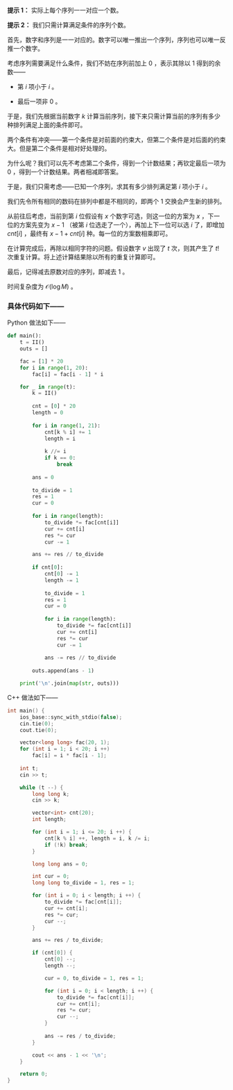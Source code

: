 **提示 1：** 实际上每个序列一一对应一个数。

**提示 2：** 我们只需计算满足条件的序列个数。

首先，数字和序列是一一对应的。数字可以唯一推出一个序列，序列也可以唯一反推一个数字。

考虑序列需要满足什么条件，我们不妨在序列前加上 $0$ ，表示其除以 $1$ 得到的余数——

- 第 $i$ 项小于 $i$ 。

- 最后一项非 $0$ 。

于是，我们先根据当前数字 $k$ 计算当前序列，接下来只需计算当前的序列有多少种排列满足上面的条件即可。

两个条件有冲突——第一个条件是对前面的约束大，但第二个条件是对后面的约束大。但是第二个条件是相对好处理的。

为什么呢？我们可以先不考虑第二个条件，得到一个计数结果；再钦定最后一项为 $0$ ，得到一个计数结果。两者相减即答案。

于是，我们只需考虑——已知一个序列，求其有多少排列满足第 $i$ 项小于 $i$ 。

我们先令所有相同的数码在排列中都是不相同的，即两个 $1$ 交换会产生新的排列。

从前往后考虑，当前到第 $i$ 位假设有 $x$ 个数字可选，则这一位的方案为 $x$ ，下一位的方案先变为 $x-1$ （被第 $i$ 位选走了一个），再加上下一位可以选 $i$ 了，即增加 $cnt[i]$ ，最终有 $x-1+cnt[i]$ 种。每一位的方案数相乘即可。

在计算完成后，再除以相同字符的问题。假设数字 $v$ 出现了 $t$ 次，则其产生了 $t!$ 次重复计算。将上述计算结果除以所有的重复计算即可。

最后，记得减去原数对应的序列，即减去 $1$ 。

时间复杂度为 $\mathcal{O}(\log M)$ 。

### 具体代码如下——

Python 做法如下——

```Python []
def main():
    t = II()
    outs = []

    fac = [1] * 20
    for i in range(1, 20):
        fac[i] = fac[i - 1] * i

    for _ in range(t):
        k = II()
        
        cnt = [0] * 20
        length = 0
        
        for i in range(1, 21):
            cnt[k % i] += 1
            length = i
            
            k //= i
            if k == 0:
                break
        
        ans = 0
        
        to_divide = 1
        res = 1
        cur = 0
        
        for i in range(length):
            to_divide *= fac[cnt[i]]
            cur += cnt[i]
            res *= cur
            cur -= 1

        ans += res // to_divide
        
        if cnt[0]:
            cnt[0] -= 1
            length -= 1
            
            to_divide = 1
            res = 1
            cur = 0
        
            for i in range(length):
                to_divide *= fac[cnt[i]]
                cur += cnt[i]
                res *= cur
                cur -= 1
        
            ans -= res // to_divide
        
        outs.append(ans - 1)

    print('\n'.join(map(str, outs)))
```

C++ 做法如下——

```cpp []
int main() {
    ios_base::sync_with_stdio(false);
    cin.tie(0);
    cout.tie(0);

    vector<long long> fac(20, 1);
    for (int i = 1; i < 20; i ++)
        fac[i] = i * fac[i - 1];
    
    int t;
    cin >> t;

    while (t --) {
        long long k;
        cin >> k;

        vector<int> cnt(20);
        int length;

        for (int i = 1; i <= 20; i ++) {
            cnt[k % i] ++, length = i, k /= i;
            if (!k) break;
        }

        long long ans = 0;

        int cur = 0;
        long long to_divide = 1, res = 1;

        for (int i = 0; i < length; i ++) {
            to_divide *= fac[cnt[i]];
            cur += cnt[i];
            res *= cur;
            cur --;
        }

        ans += res / to_divide;

        if (cnt[0]) {
            cnt[0] --;
            length --;

            cur = 0, to_divide = 1, res = 1;

            for (int i = 0; i < length; i ++) {
                to_divide *= fac[cnt[i]];
                cur += cnt[i];
                res *= cur;
                cur --;
            }
    
            ans -= res / to_divide;
        }

        cout << ans - 1 << '\n';
    }

    return 0;
}
```